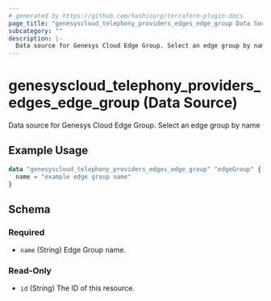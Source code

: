 ```yaml
---
# generated by https://github.com/hashicorp/terraform-plugin-docs
page_title: "genesyscloud_telephony_providers_edges_edge_group Data Source - terraform-provider-genesyscloud"
subcategory: ""
description: |-
  Data source for Genesys Cloud Edge Group. Select an edge group by name
---
```


# genesyscloud_telephony_providers_edges_edge_group (Data Source)

Data source for Genesys Cloud Edge Group. Select an edge group by name

## Example Usage

```terraform
data "genesyscloud_telephony_providers_edges_edge_group" "edgeGroup" {
  name = "example edge group name"
}
```

<!-- schema generated by tfplugindocs -->
## Schema

### Required

- `name` (String) Edge Group name.

### Read-Only

- `id` (String) The ID of this resource.
